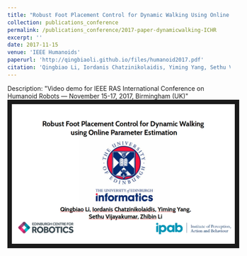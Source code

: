 ```yaml
---
title: "Robust Foot Placement Control for Dynamic Walking Using Online Parameter Estimation"
collection: publications_conference
permalink: /publications_conference/2017-paper-dynamicwalking-ICHR
excerpt: ''
date: 2017-11-15
venue: 'IEEE Humanoids'
paperurl: 'http://qingbiaoli.github.io/files/humanoid2017.pdf'
citation: 'Qingbiao Li, Iordanis Chatzinikolaidis, Yiming Yang, Sethu Vijayakumar, and Zhibin Li. Robust Foot Placement Control for Dynamic Walking Using Online Parameter Estimation. IEEE Humanoids, 2017.'
---
```

Description: "Video demo for IEEE RAS International Conference on Humanoid Robots — November 15-17, 2017, Birmingham (UK)"
<a href="https://www.youtube.com/embed/uCcWqhFQyiw?list=PLV-fssgqlwPSwQPcX1yuhZEjpwVyBJcAh
" target="_blank"><img src="/images/customized/humanoid2017.png" 
alt="IMAGE ALT TEXT HERE" width="560" height="315" border="10" /></a>

